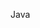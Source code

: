 <span id="title">Java</span>

<div id="body">

<include src="collections/unit-inParent-asPanel.md" boilerplate />
<include src="enums/unit-inParent-asPanel.md" boilerplate />
<include src="varargs/unit-inParent-asPanel.md" boilerplate />
<include src="javaFXBasic/unit-inParent-asPanel.md" boilerplate />
<include src="streamsBasic/unit-inParent-asPanel.md" boilerplate />

</div>